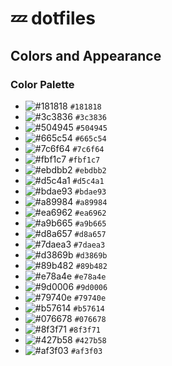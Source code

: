 # 💤 dotfiles

## Colors and Appearance

### Color Palette

- ![#181818](https://placehold.co/15x15/181818/181818.png) `#181818`
- ![#3c3836](https://placehold.co/15x15/3c3836/3c3836.png) `#3c3836`
- ![#504945](https://placehold.co/15x15/504945/504945.png) `#504945`
- ![#665c54](https://placehold.co/15x15/665c54/665c54.png) `#665c54`
- ![#7c6f64](https://placehold.co/15x15/7c6f64/7c6f64.png) `#7c6f64`
- ![#fbf1c7](https://placehold.co/15x15/fbf1c7/fbf1c7.png) `#fbf1c7`
- ![#ebdbb2](https://placehold.co/15x15/ebdbb2/ebdbb2.png) `#ebdbb2`
- ![#d5c4a1](https://placehold.co/15x15/d5c4a1/d5c4a1.png) `#d5c4a1`
- ![#bdae93](https://placehold.co/15x15/bdae93/bdae93.png) `#bdae93`
- ![#a89984](https://placehold.co/15x15/a89984/a89984.png) `#a89984`
- ![#ea6962](https://placehold.co/15x15/ea6962/ea6962.png) `#ea6962`
- ![#a9b665](https://placehold.co/15x15/a9b665/a9b665.png) `#a9b665`
- ![#d8a657](https://placehold.co/15x15/d8a657/d8a657.png) `#d8a657`
- ![#7daea3](https://placehold.co/15x15/7daea3/7daea3.png) `#7daea3`
- ![#d3869b](https://placehold.co/15x15/d3869b/d3869b.png) `#d3869b`
- ![#89b482](https://placehold.co/15x15/89b482/89b482.png) `#89b482`
- ![#e78a4e](https://placehold.co/15x15/e78a4e/e78a4e.png) `#e78a4e`
- ![#9d0006](https://placehold.co/15x15/9d0006/9d0006.png) `#9d0006`
- ![#79740e](https://placehold.co/15x15/79740e/79740e.png) `#79740e`
- ![#b57614](https://placehold.co/15x15/b57614/b57614.png) `#b57614`
- ![#076678](https://placehold.co/15x15/076678/076678.png) `#076678`
- ![#8f3f71](https://placehold.co/15x15/8f3f71/8f3f71.png) `#8f3f71`
- ![#427b58](https://placehold.co/15x15/427b58/427b58.png) `#427b58`
- ![#af3f03](https://placehold.co/15x15/af3f03/af3f03.png) `#af3f03`
